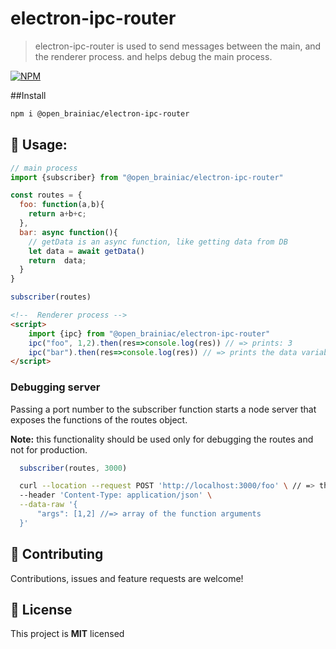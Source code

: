# electron-ipc-router
> electron-ipc-router is used to send messages between the main, and the renderer process.
> and helps debug the main process.    

[![NPM](https://img.shields.io/npm/v/@open_brainiac/electron-ipc-router.svg)](https://www.npmjs.com/package/@open_brainiac/electron-ipc-router) 

##Install
```bash
npm i @open_brainiac/electron-ipc-router
```
## 🚀 Usage:
```javascript
// main process
import {subscriber} from "@open_brainiac/electron-ipc-router"

const routes = {
  foo: function(a,b){
    return a+b+c;
  },
  bar: async function(){
    // getData is an async function, like getting data from DB
    let data = await getData()
    return  data;
  }
}

subscriber(routes)
```

```html
<!--  Renderer process -->
<script>
    import {ipc} from "@open_brainiac/electron-ipc-router"
    ipc("foo", 1,2).then(res=>console.log(res)) // => prints: 3
    ipc("bar").then(res=>console.log(res)) // => prints the data variable
</script>
```
### Debugging server
Passing a port number to the subscriber function starts a node server that exposes the functions of the routes
object.

**Note:** this functionality should be used only for debugging the routes and not for production.

```javascript
  subscriber(routes, 3000)
```

```bash
  curl --location --request POST 'http://localhost:3000/foo' \ // => the name of the function
  --header 'Content-Type: application/json' \
  --data-raw '{
      "args": [1,2] //=> array of the function arguments
  }'
```     
## 🤝 Contributing
Contributions, issues and feature requests are welcome!

## 📝 License
This project is **MIT** licensed

